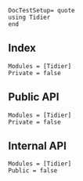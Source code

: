 ```@meta
DocTestSetup= quote
using Tidier
end
```
## Index
```@index
Modules = [Tidier]
Private = false
```

## Public API
```@autodocs
Modules = [Tidier]
Private = false
```

## Internal API
```@autodocs
Modules = [Tidier]
Public = false
```
